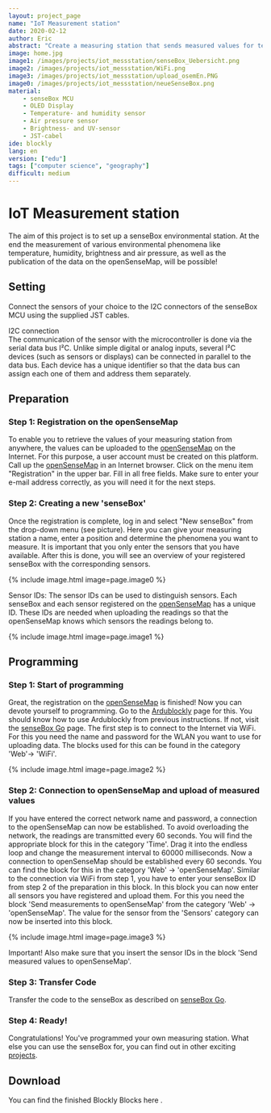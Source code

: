 ```yaml
---
layout: project_page
name: "IoT Measurement station"
date: 2020-02-12
author: Eric
abstract: "Create a measuring station that sends measured values for temperature, humidity, air pressure, brightness and UV intensity to the openSenseMap."
image: home.jpg
image1: /images/projects/iot_messstation/senseBox_Uebersicht.png
image2: /images/projects/iot_messstation/WiFi.png
image3: /images/projects/iot_messstation/upload_osemEn.PNG
image0: /images/projects/iot_messstation/neueSenseBox.png
material:
    - senseBox MCU
    - OLED Display
    - Temperature- and humidity sensor 
    - Air pressure sensor 
    - Brightness- and UV-sensor 
    - JST-cabel
ide: blockly    
lang: en
version: ["edu"]
tags: ["computer science", "geography"]
difficult: medium
---
```

# IoT Measurement station
The aim of this project is to set up a senseBox environmental station. At the end the measurement of various environmental phenomena like temperature, humidity, brightness and air pressure, as well as the publication of the data on the openSenseMap, will be possible!

## Setting
Connect the sensors of your choice to the I2C connectors of the senseBox MCU using the supplied JST cables.

<div class="panel panel-success">
  <div class="panel-heading">
    I2C connection
  </div>
  <div class="panel panel-success">
    <div class="panel-body">
    The communication of the sensor with the microcontroller is done via the serial data bus I²C. Unlike simple digital or analog inputs, several I²C devices (such as sensors or displays) can be connected in parallel to the data bus. Each device has a unique identifier so that the data bus can assign each one of them and address them separately.
    </div>
  </div>
</div>

## Preparation

### Step 1: Registration on the openSenseMap

To enable you to retrieve the values of your measuring station from anywhere, the values can be uploaded to the [openSenseMap](www.opensensemap.org) on the Internet. For this purpose, a user account must be created on this platform. Call up the [openSenseMap](www.opensensemap.org) in an Internet browser. Click on the menu item "Registration" in the upper bar. Fill in all free fields. Make sure to enter your e-mail address correctly, as you will need it for the next steps. 


### Step 2: Creating a new 'senseBox'

Once the registration is complete, log in and select "New senseBox" from the drop-down menu (see picture). Here you can give your measuring station a name, enter a position and determine the phenomena you want to measure. It is important that you only enter the sensors that you have available. After this is done, you will see an overview of your registered senseBox with the corresponding sensors.

{% include image.html image=page.image0 %}

<div class="panel panel-success">
  <div class="panel-heading">
  Sensor IDs: The sensor IDs can be used to distinguish sensors. Each senseBox and each sensor registered on the <a href='www.opensensemap.org'>openSenseMap</a> has a unique ID. These IDs are needed when uploading the readings so that the openSenseMap knows which sensors the readings belong to.
  </div>
</div>

{% include image.html image=page.image1 %}

## Programming
### Step 1: Start of programming

Great, the registration on the [openSenseMap](www.opensensemap.org) is finished! Now you can devote yourself to programming. Go to the [Ardublockly](https://blockly.sensebox.de/ardublockly/?lang=de&board=sensebox-mcu) page for this. You should know how to use Ardublockly from previous instructions. If not, visit the [senseBox Go](www.sensebox.de/go) page.
The first step is to connect to the Internet via WiFi. For this you need the name and password for the WLAN you want to use for uploading data. The blocks used for this can be found in the category 'Web'-> 'WiFi'.


{% include image.html image=page.image2 %}
 

### Step 2: Connection to openSenseMap and upload of measured values
If you have entered the correct network name and password, a connection to the openSenseMap can now be established. To avoid overloading the network, the readings are transmitted every 60 seconds. You will find the appropriate block for this in the category 'Time'. Drag it into the endless loop and change the measurement interval to 60000 milliseconds. Now a connection to openSenseMap should be established every 60 seconds. You can find the block for this in the category 'Web' -> 'openSenseMap'. Similar to the connection via WiFi from step 1, you have to enter your senseBox ID from step 2 of the preparation in this block. 
In this block you can now enter all sensors you have registered and upload them. For this you need the block 'Send measurements to openSenseMap' from the category 'Web' -> 'openSenseMap'. The value for the sensor from the 'Sensors' category can now be inserted into this block.

{% include image.html image=page.image3 %}

Important! Also make sure that you insert the sensor IDs in the block 'Send measured values to openSenseMap'. 

### Step 3: Transfer Code

Transfer the code to the senseBox as described on [senseBox Go](www.sensebox.de/go).

### Step 4: Ready!

Congratulations! You've programmed your own measuring station. What else you can use the senseBox for, you can find out in other exciting [projects](www.sensebox.de/de/projects).


## Download 

You can find the finished Blockly Blocks here <a href="https://raw.githubusercontent.com/sensebox/resources/master/code/Blockly_Sketch.xml" download="https://raw.githubusercontent.com/sensebox/resources/master/code/Blockly_Sketch.xml"></a>.
